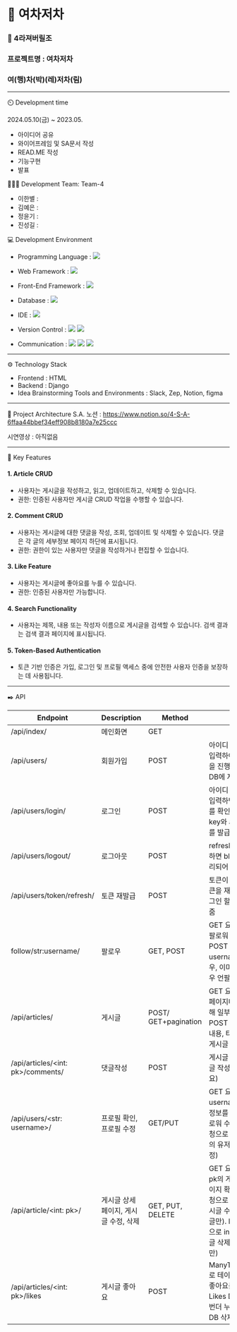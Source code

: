 # 🚐 여차저차

### 📢 4라져버릴조
### 프로젝트명 : 여차저차
### **여**(행)**차**(박)(레)**저차**(림)

---

⏲️ Development time

2024.05.10(금) ~ 2023.05.

- 아이디어 공유
- 와이어프레임 및 SA문서 작성
- READ.ME 작성
- 기능구현
- 발표

🧑‍🤝‍🧑 Development Team: Team-4
- 이한별 :
- 김예은 :
- 정윤기 :
- 진성길 :

💻 Development Environment
- Programming Language :   <img src="https://img.shields.io/badge/python-3776AB?style=for-the-badge&logo=python&logoColor=white"> 

- Web Framework :  <img src="https://img.shields.io/badge/django-092E20?style=for-the-badge&logo=django&logoColor=white">  

- Front-End Framework : <img src="https://img.shields.io/badge/bootstrap-7952B3?style=for-the-badge&logo=bootstrap&logoColor=white">


- Database : <img src="https://img.shields.io/badge/postgresql-4169E1?style=for-the-badge&logo=postgresql&logoColor=white">

- IDE : <img src="https://img.shields.io/badge/visualstudiocode-007ACC?style=for-the-badge&logo=visualstudiocode&logoColor=white">

- Version Control : 
<img src="https://img.shields.io/badge/git-F05032?style=for-the-badge&logo=git&logoColor=white"> <img src="https://img.shields.io/badge/github-181717?style=for-the-badge&logo=github&logoColor=white">

- Communication : <img src="https://img.shields.io/badge/slack-4A154B?style=for-the-badge&logo=slack&logoColor=white"> <img src="https://img.shields.io/badge/notion-000000?style=for-the-badge&logo=notion&logoColor=white"> <img src="https://img.shields.io/badge/figma-F24E1E?style=for-the-badge&logo=figma&logoColor=white">




---

⚙️ Technology Stack
- Frontend : HTML
- Backend : Django
- Idea Brainstorming Tools and Environments : Slack, Zep, Notion, figma

---

📝 Project Architecture
S.A. 노션 : https://www.notion.so/4-S-A-6ffaa44bbef34eff908b8180a7e25ccc

시연영상 : 아직없음

---

📌 Key Features

#### 1. Article CRUD
- 사용자는 게시글을 작성하고, 읽고, 업데이트하고, 삭제할 수 있습니다.
- 권한: 인증된 사용자만 게시글 CRUD 작업을 수행할 수 있습니다.
#### 2. Comment CRUD
- 사용자는 게시글에 대한 댓글을 작성, 조회, 업데이트 및 삭제할 수 있습니다.
댓글은 각 글의 세부정보 페이지 하단에 표시됩니다.
- 권한: 권한이 있는 사용자만 댓글을 작성하거나 편집할 수 있습니다.
#### 3. Like Feature
- 사용자는 게시글에 좋아요를 누를 수 있습니다.
- 권한: 인증된 사용자만 가능합니다.
#### 4. Search Functionality
- 사용자는 제목, 내용 또는 작성자 이름으로 게시글을 검색할 수 있습니다.
검색 결과는 검색 결과 페이지에 표시됩니다.
#### 5. Token-Based Authentication
- 토큰 기반 인증은 가입, 로그인 및 프로필 액세스 중에 안전한 사용자 인증을 보장하는 데 사용됩니다.

---

✒️ API


| Endpoint | Description | Method | 설명 |
| --- | --- | --- |  --- |
| /api/index/ | 메인화면 | GET |
| /api/users/ | 회원가입 | POST | 아이디 , 비밀번호,  입력하여 회원 가입을 진행하고 User DB에 저장됨 |
| /api/users/login/ |	로그인 | POST | 아이디 , 비밀번호를 입력하면  User DB를 확인하여 refresh key와 access key를 발급함
| /api/users/logout/	| 로그아웃 | POST |	refresh key를 입력하면 blacklisted 처리되어 로그아웃 됨
| /api/users/token/refresh/ | 토큰 재발급 | POST |토큰이 만료되면 토큰을 재발급, 다시 로그인 할 수 있도록 해줌
| follow/str:username/ |팔로우 |GET, POST |GET 요청에 팔로우, 팔로워 정보를 조회.  POST 요청에 username를 팔로우, 이미 팔로우인 경우 언팔로우
| /api/articles/ |게시글 |POST/ GET+pagination |GET 요청에  목록을 페이지네이션을 구현해 일부만 노출. POST 요청에 제목, 내용, 타입을 입력한 게시글 작성
| /api/articles/<int: pk>/comments/ |댓글작성 |POST | 게시글  int: pk의 댓글 작성(로그인 필요)
| /api/users/<str: username>/	| 프로필 확인, 프로필 수정| GET/PUT | GET 요청으로 str: username의 상세 정보를 출력 (이름,팔로워 수 등 / PUT 요청으로 username의 유저 상세 정보 수정)
| /api/article/<int: pk>/ | 게시글 상세 페이지, 게시글 수정, 삭제 | GET, PUT, DELETE | GET 요청으로 int: pk의 게시글 상세 페이지 확인. PUT 요청으로 int: pk의 게시글 수정(본인이 쓴 글만). DELETE 요청으로 int: pk의 게시글 삭제(본인이 쓴 글만)
/api/articles/<int: pk>/likes | 게시글 좋아요 | POST | ManyToManyField 로 테이블을 만들고 좋아요를 누를시  Likes DB에 저장 한번더 누를 시 Likes DB 삭제 |

